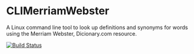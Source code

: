 # CLIMerriamWebster
A Linux command line tool to look up definitions and synonyms for words using the Merriam Webster, Dicionary.com resource.

[![Build Status](https://travis-ci.org/MacaroonCookie/CLIMerriamWebster.svg?branch=master)](https://travis-ci.org/MacaroonCookie/CLIMerriamWebster)
